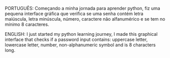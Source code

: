 PORTUGUÊS: Começando a minha jornada para aprender python, fiz uma pequena interface gráfica que verifica se uma senha contém letra maiúscula, letra minúscula, número, caractere não alfanumérico e se tem no mínimo 8 caracteres.

ENGLISH: I just started my python learning journey, I made this graphical interface that checks if a password input contains: uppercase letter, lowercase letter, number, non-alphanumeric symbol and is 8 characters long.

